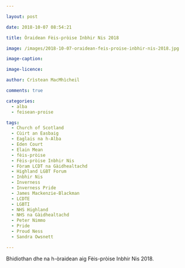 ```yaml
---

layout: post

date: 2018-10-07 08:54:21

title: Òraidean Fèis-pròise Inbhir Nis 2018

image: /images/2018-10-07-oraidean-feis-proise-inbhir-nis-2018.jpg

image-caption:

image-licence:

author: Crìstean MacMhìcheil

comments: true

categories:
  - alba
  - feisean-proise

tags:
  - Church of Scotland
  - Cùirt an Easbaig
  - Eaglais na h-Alba
  - Eden Court
  - Elain Mean
  - fèis-pròise
  - Fèis-pròise Inbhir Nis
  - Fòram LCDT na Gàidhealtachd
  - Highland LGBT Forum
  - Inbhir Nis
  - Inverness
  - Inverness Pride
  - James Mackenzie-Blackman
  - LCDTE
  - LGBTI
  - NHS Highland
  - NHS na Gàidhealtachd
  - Peter Nimmo
  - Pride
  - Proud Ness
  - Sandra Owsnett

---
```


Bhidiothan dhe na h-òraidean aig Fèis-pròise Inbhir Nis 2018.

<!--more-->

<p style="text-align: center;">
</p>

<p style="text-align: center;">
</p>

<p style="text-align: center;">
</p>

<p style="text-align: center;">
</p>
